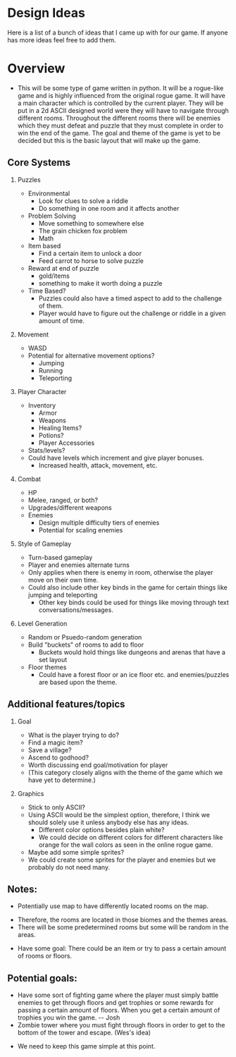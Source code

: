 # Design Ideas

Here is a list of a bunch of ideas that I came up with for our game. If anyone has more ideas feel free to add them.

# Overview
  * This will be some type of game written in python. It will be a rogue-like game and is highly influenced from the original rogue game. It will have a main character which is controlled by the current player. They will be put in a 2d ASCII designed world were they will have to navigate through different rooms. Throughout the different rooms there will be enemies which they must defeat and puzzle that they must complete in order to win the end of the game. The goal and theme of the game is yet to be decided but this is the basic layout that will make up the game.

## Core Systems

1. Puzzles
   * Environmental
     * Look for clues to solve a riddle
     * Do something in one room and it affects another
   * Problem Solving
     * Move something to somewhere else
     * The grain chicken fox problem
     * Math
   * Item based
     * Find a certain item to unlock a door
     * Feed carrot to horse to solve puzzle
   * Reward at end of puzzle
     * gold/items
     * something to make it worth doing a puzzle
   * Time Based?
     * Puzzles could also have a timed aspect to add to the challenge of them.
     * Player would have to figure out the challenge or riddle in a given amount of time.

2. Movement
   * WASD
   * Potential for alternative movement options?
     * Jumping
     * Running
     * Teleporting

3. Player Character
   * Inventory
     * Armor
     * Weapons
     * Healing Items?
     * Potions?
     * Player Accessories
   * Stats/levels?
   * Could have levels which increment and give player bonuses.
     * Increased health, attack, movement, etc.

4. Combat
   * HP
   * Melee, ranged, or both?
   * Upgrades/different weapons
   * Enemies
     * Design multiple difficulty tiers of enemies
     * Potential for scaling enemies

5. Style of Gameplay
   * Turn-based gameplay
   * Player and enemies alternate turns
   * Only applies when there is enemy in room, otherwise the player move on their own time.
   * Could also include other key binds in the game for certain things like jumping and teleporting
     * Other key binds could be used for things like moving through text conversations/messages.

6. Level Generation
   * Random or Psuedo-random generation
   * Build "buckets" of rooms to add to floor
     * Buckets would hold things like dungeons and arenas that have a set layout
   * Floor themes
     * Could have a forest floor or an ice floor etc. and enemies/puzzles are based upon the theme.

## Additional features/topics

1. Goal
   * What is the player trying to do?
   * Find a magic item?
   * Save a village?
   * Ascend to godhood?
   * Worth discussing end goal/motivation for player
   - (This category closely aligns with the theme of the game which we have yet to determine.)

2. Graphics
   * Stick to only ASCII?
   - Using ASCII would be the simplest option, therefore, I think we should solely use it unless anybody else has any ideas.
     * Different color options besides plain white?
     - We could decide on different colors for different characters like orange for the wall colors as seen in the online rogue game.
   * Maybe add some simple sprites?
   - We could create some sprites for the player and enemies but we probably do not need many.

## Notes:
 * Potentially use map to have differently located rooms on the map. 
  - Therefore, the rooms are located in those biomes and the themes areas. 
  - There will be some predetermined rooms but some will be random in the areas.
 * Have some goal: There could be an item or try to pass a certain amount of rooms or floors.

## Potential goals:
 * Have some sort of fighting game where the player must simply battle enemies to get through floors and
 get trophies or some rewards for passing a certain amount of floors. When you get a certain amount of
 trophies you win the game. -- Josh
 * Zombie tower where you must fight through floors in order to get to the bottom of the tower and escape. (Wes's idea)
 
 - We need to keep this game simple at this point.